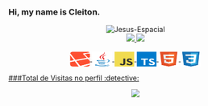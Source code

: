### Hi, my name is Cleiton.
<div align="center">
  <img alt="Jesus-Espacial" src="https://mir-s3-cdn-cf.behance.net/project_modules/fs/805f7f68040289.5b569a1dadc07.gif">
</div>
<div align="center">
  <a href="https://github.com/CleitonOliveiraS">
  <a href="https://github.com/CleitonOliveiraS">
  <img height = "180em" src = "https://github-readme-stats.vercel.app/api?username=CleitonOliveiraS&show_icons=true&theme=dracula&include_all_commits=true&count_private=true" />
  <img height="180em" src="https://github-readme-stats.vercel.app/api/top-langs/?username=CleitonOliveiraS&layout=compact&langs_count=20&theme=dracula" />
</div>
<div style="display: inline_block" align="center"><br>
  <img align="center" alt="Laravel" height="30" width="40" src="https://raw.githubusercontent.com/devicons/devicon/master/icons/laravel/laravel-plain.svg">
  <img align="center" alt="Java" height="30" width="40" src="https://raw.githubusercontent.com/devicons/devicon/master/icons/java/java-original.svg">
  <img align="center" alt="Js" height="30" width="40" src="https://raw.githubusercontent.com/devicons/devicon/master/icons/javascript/javascript-original.svg">
  <img align="center" alt="Ts" height="30" width="40" src="https://raw.githubusercontent.com/devicons/devicon/master/icons/typescript/typescript-plain.svg">
  <img align="center" alt="HTML" height="30" width="40" src="https://raw.githubusercontent.com/devicons/devicon/master/icons/html5/html5-original.svg">
  <img align="center" alt="CSS" height="30" width="40" src="https://raw.githubusercontent.com/devicons/devicon/master/icons/css3/css3-original.svg">
</div>
<p>    
  ###Total de Visitas no perfil :detective:
</p>
<div align="center">
  <img src="https://profile-counter.glitch.me/CleitonOliveiraS/count.svg" />
</div>
